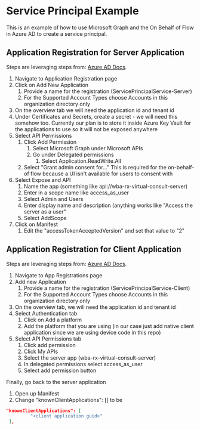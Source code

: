# Service Principal Example

This is an example of how to use Microsoft Graph and the On Behalf of Flow in Azure AD to create a service principal.

## Application Registration for Server Application

Steps are leveraging steps from: [Azure AD Docs](https://github.com/Azure-Samples/active-directory-dotnet-native-aspnetcore-v2/tree/master/2.%20Web%20API%20now%20calls%20Microsoft%20Graph#register-the-service-app-todolistservice).

1. Navigate to Application Registration page
1. Click on Add New Application
    1. Provide a name for the registration (ServicePrincipalService-Server)
    1. For the Supported Account Types choose Accounts in this organization directory only
1. On the overview tab we will need the application id and tenant id
1. Under Certificates and Secrets, create a secret - we will need this somehow too. Currently our plan is to store it inside Azure Key Vault for the applications to use so it will not be exposed anywhere
1. Select API Permissions
    1. Click Add Permission
        1. Select Microsoft Graph under Microsoft APIs
        1. Go under Delegated permissions
            1. Select Application.ReadWrite.All
    1. Select "Grant admin consent for…" This is required for the on-behalf-of flow because a UI isn't available for users to consent with
1. Select Expose and API
    1. Name the app (something like api://wba-rx-virtual-consult-server)
    1. Enter in a scope name like access_as_user
    1. Select Admin and Users
    1. Enter display name and description (anything works like "Access the server as a user"
    1. Select AddScope
1. Click on Manifest
    1. Edit the "accessTokenAcceptedVersion" and set that value to "2"

## Application Registration for Client Application

Steps are leveraging steps from: [Azure AD Docs](https://github.com/Azure-Samples/active-directory-dotnet-native-aspnetcore-v2/tree/master/2.%20Web%20API%20now%20calls%20Microsoft%20Graph#register-the-client-app-todolistclient).

1. Navigate to App Registrations page
1. Add new Application
    1. Provide a name for the registration (ServicePrincipalService-Client)
    1. For the Supported Account Types choose Accounts in this organization directory only
1. On the overview tab, we will need the application id and tenant id
1. Select Authentication tab
    1. Click on Add a platform
    1. Add the platform that you are using (in our case just add native client application since we are using device code in this repo)
1. Select API Permissions tab
    1. Click add permission
    1. Click My APIs
    1. Select the server app (wba-rx-virtual-consult-server)
    1. In delegated permissions select access_as_user
    1. Select add permission button

Finally, go back to the server application

1. Open up Manifest
1. Change "knownClientApplications": [] to be

``` json
"knownClientApplications": [
         "<client application guid>"
 ],
```
